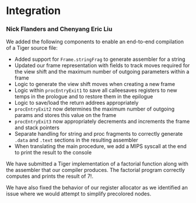 # Integration

### Nick Flanders and Chenyang Eric Liu

We added the following components to enable an end-to-end compilation of a Tiger source file:

- Added support for `Frame.stringFrag` to generate assembler for a string
- Updated our frame representation with fields to track moves required for the view shift and the maximum number of outgoing parameters within a frame
- Logic to generate the view shift moves when creating a new frame
- Logic within `procEntryExit1` to save all calleesaves registers to new temps in the prologue and to restore them in the epilogue
- Logic to save/load the return addrees appropriately
- `procEntryExit2` now determines the maximum number of outgoing params and stores this value on the frame
- `procEntryExit3` now appropriately decrements and increments the frame and stack pointers
- Separate handling for string and proc fragments to correctly generate `.data` and `.text` sections in the resulting assembler
- When translating the main procedure, we add a MIPS syscall at the end to print the result to the console

We have submitted a Tiger implementation of a factorial function along with the assembler that
our compiler produces. The factorial program correctly computes and prints the result of 7!.

We have also fixed the behavior of our register allocator as we identified an issue where we would
attempt to simplify precolored nodes.